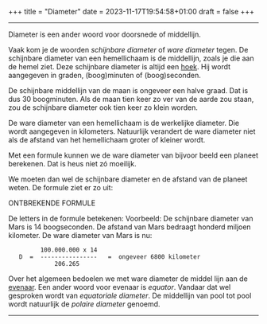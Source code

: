 +++
title = "Diameter"
date = 2023-11-17T19:54:58+01:00
draft = false
+++

---
Diameter is een ander woord voor doorsnede of middellijn.

Vaak kom je de woorden *schijnbare diameter* of *ware diameter* tegen.
De schijnbare diameter van een hemellichaam is de middellijn, zoals je
die aan de hemel ziet. Deze schijnbare diameter is altijd een
[hoek](/encyclopedie/hoeken). Hij wordt aangegeven in graden, (boog)minuten
of (boog)seconden.

De schijnbare middellijn van de maan is ongeveer een halve graad. Dat is
dus 30 boogminuten. Als de maan tien keer zo ver van de aarde zou staan,
zou de schijnbare diameter ook tien keer zo klein worden.

De ware diameter van een hemellichaam is de werkelijke diameter. Die
wordt aangegeven in kilometers. Natuurlijk verandert de ware diameter
niet als de afstand van het hemellichaam groter of kleiner wordt.

Met een formule kunnen we de ware diameter van bijvoor beeld een planeet
berekenen. Dat is heus niet zó moeilijk.

We moeten dan wel de schijnbare diameter en de afstand van de planeet
weten. De formule ziet er zo uit:

ONTBREKENDE FORMULE

De letters in de formule betekenen: Voorbeeld:
De schijnbare diameter van Mars is 14 boogseconden. De afstand van Mars
bedraagt honderd miljoen kilometer. De ware diameter van Mars is nu:

             100.000.000 x 14 
       D  =  ----------------   =  ongeveer 6800 kilometer 
                 206.265 

Over het algemeen bedoelen we met ware diameter de middel lijn aan de
[evenaar](/encyclopedie/evenaar). Een ander woord voor evenaar is
*equator*. Vandaar dat wel gesproken wordt van *equatoriale diameter*.
De middellijn van pool tot pool wordt natuurlijk de *polaire diameter*
genoemd.

---

